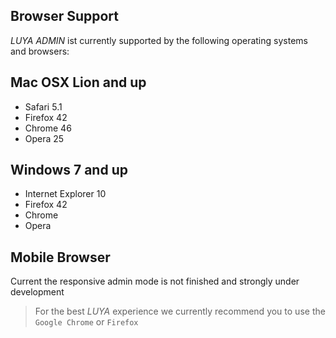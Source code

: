 Browser Support
-----------------

*LUYA ADMIN* ist currently supported by the following operating systems and browsers:

Mac OSX Lion and up
----------------
+ Safari 5.1
+ Firefox 42
+ Chrome 46
+ Opera 25

Windows 7 and up
-------------------
+ Internet Explorer 10
+ Firefox 42
+ Chrome
+ Opera

Mobile Browser
-------------------
Current the responsive admin mode is not finished and strongly under development

> For the best *LUYA* experience we currently recommend you to use the `Google Chrome` or `Firefox`